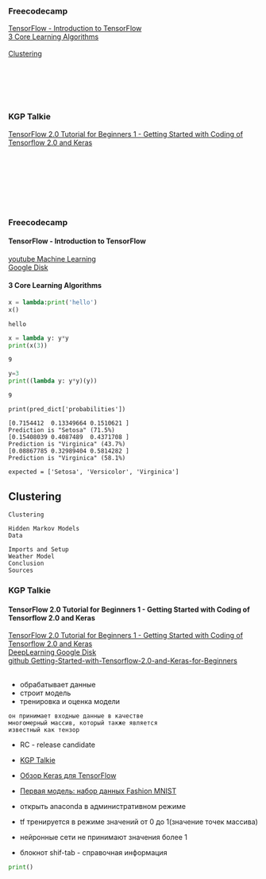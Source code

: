 ### Freecodecamp

[TensorFlow - Introduction to TensorFlow](#TensorFlow---Introduction-to-TensorFlow)  
[3 Core Learning Algorithms](#3-Core-Learning-Algorithms)  
[](#)  
[Clustering](#Clustering)  
[](#)  
[](#)  
[](#)  
[](#)  
[](#)  
[](#)  


### KGP Talkie

[TensorFlow 2.0 Tutorial for Beginners 1 - Getting Started with Coding of Tensorflow 2.0 and Keras](#TensorFlow-2.0-Tutorial-for-Beginners-1---Getting-Started-with-Coding-of-Tensorflow-2.0-and-Keras)  
[]()  
[]()  
[]()  
[]()  
[]()  
[]()  
[]()  
[]()  


### Freecodecamp

#### TensorFlow - Introduction to TensorFlow

[youtube Machine Learning](https://www.youtube.com/watch?v=tPYj3fFJGjk&list=PLWKjhJtqVAblStefaz_YOVpDWqcRScc2s)  
[Google Disk](https://drive.google.com/drive/folders/1jA-upbWhnhMziosA5KpswIITm_JiZ-EG)  
[]() 
[]() 
[]() 
[]() 
[]() 


#### 3 Core Learning Algorithms




```python
x = lambda:print('hello')
x()
```

    hello
    


```python
x = lambda y: y*y
print(x(3))

```

    9
    


```python
y=3
print((lambda y: y*y)(y))
```

    9
    

```
print(pred_dict['probabilities'])

[0.7154412  0.13349664 0.1510621 ]
Prediction is "Setosa" (71.5%)
[0.15408039 0.4087489  0.4371708 ]
Prediction is "Virginica" (43.7%)
[0.08867785 0.32989404 0.5814282 ]
Prediction is "Virginica" (58.1%)

expected = ['Setosa', 'Versicolor', 'Virginica']
```

## Clustering

```
Clustering

Hidden Markov Models
Data

Imports and Setup
Weather Model
Conclusion
Sources
```















### KGP Talkie
#### TensorFlow 2.0 Tutorial for Beginners 1 - Getting Started with Coding of Tensorflow 2.0 and Keras


[TensorFlow 2.0 Tutorial for Beginners 1 - Getting Started with Coding of Tensorflow 2.0 and Keras](https://www.youtube.com/watch?v=nVvhkVLh60o&list=PLc2rvfiptPSR3iwFp1VHVJFK4yAMo0wuF&index=4)  
[DeepLearning Google Disk](https://drive.google.com/drive/folders/1jA-upbWhnhMziosA5KpswIITm_JiZ-EG)  
[github Getting-Started-with-Tensorflow-2.0-and-Keras-for-Beginners](https://github.com/Srishailamsri-123456789/Getting-Started-with-Tensorflow-2.0-and-Keras-for-Beginners/blob/master/Deep%20Learning%20with%20Tensorflow%202.0%20Tutorial%20-%20Getting%20Started%20with%20Tensorflow%202.0%20and%20Keras%20for%20Beginners.ipynb)  
[]()  
[]()  


- обрабатывает данные 
- строит модель
- тренировка и оценка модели


```
он принимает входные данные в качестве
многомерный массив, который также является
известный как тензор
```

- RC - release candidate
- [KGP Talkie](https://www.youtube.com/c/KGPTalkie/videos)
- [Обзор Keras для TensorFlow](https://habr.com/ru/post/482126/) 

- [Первая модель: набор данных Fashion MNIST](https://habr.com/ru/post/454034/)  


- открыть anaconda в административном режиме
- tf тренируется в режиме значений от 0 до 1(значение точек массива)
- нейронные сети не принимают значения более 1
- блокнот shif-tab - справочная информация


```python
print()
```
